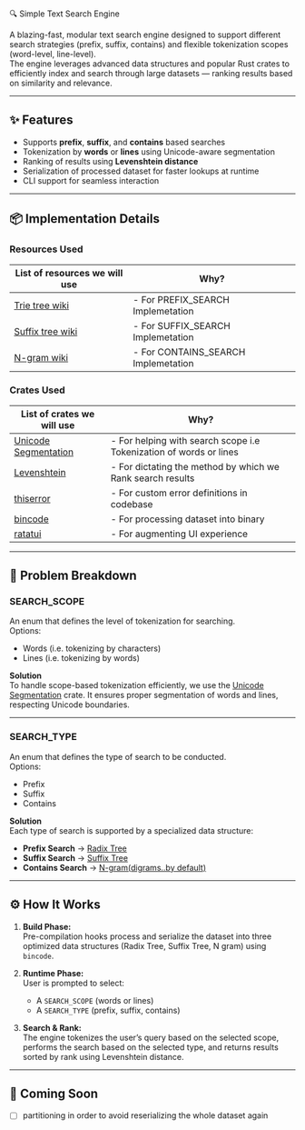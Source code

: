 🔍 Simple Text Search Engine

A blazing-fast, modular text search engine designed to support different search strategies (prefix, suffix, contains) and flexible tokenization scopes (word-level, line-level).  
The engine leverages advanced data structures and popular Rust crates to efficiently index and search through large datasets — ranking results based on similarity and relevance.

---

## ✨ Features

- Supports **prefix**, **suffix**, and **contains** based searches  
- Tokenization by **words** or **lines** using Unicode-aware segmentation  
- Ranking of results using **Levenshtein distance**  
- Serialization of processed dataset for faster lookups at runtime  
- CLI support for seamless interaction

---

## 📦 Implementation Details

### Resources Used

| List of resources we will use | Why? |
| ------------- | ---|
| [Trie tree wiki](https://en.wikipedia.org/wiki/Trie) | - For PREFIX_SEARCH Implemetation  |
| [Suffix tree wiki](https://en.m.wikipedia.org/wiki/Suffix_tree) | - For SUFFIX_SEARCH Implemetation |
| [N-gram wiki](https://en.wikipedia.org/wiki/N-gram) | - For CONTAINS_SEARCH Implemetation |

### Crates Used

| List of crates we will use | Why? |
| ------------- |---|
| [Unicode Segmentation](https://crates.io/crates/unicode-segmentation) | - For helping with search scope i.e Tokenization of words or lines |
| [Levenshtein](https://crates.io/crates/levenshtein)  | - For dictating the method by which we Rank search results |
| [thiserror](https://crates.io/crates/thiserror)  | - For custom error definitions in codebase |
| [bincode](https://crates.io/crates/bincode)  | - For processing dataset into binary  |
| [ratatui](https://crates.io/crates/ratatui)  | - For augmenting UI experience |

---

## 🧠 Problem Breakdown

### SEARCH_SCOPE

An enum that defines the level of tokenization for searching.  
Options:  
- Words (i.e. tokenizing by characters)
- Lines (i.e. tokenizing by words)

**Solution**  
To handle scope-based tokenization efficiently, we use the [Unicode Segmentation](https://crates.io/crates/unicode-segmentation) crate. It ensures proper segmentation of words and lines, respecting Unicode boundaries.

---

### SEARCH_TYPE

An enum that defines the type of search to be conducted.  
Options:  
- Prefix
- Suffix
- Contains

**Solution**  
Each type of search is supported by a specialized data structure:

- **Prefix Search** → [Radix Tree](https://en.wikipedia.org/wiki/Radix_tree)  
- **Suffix Search** → [Suffix Tree](https://en.m.wikipedia.org/wiki/Suffix_tree)  
- **Contains Search** → [N-gram(digrams..by default)](https://en.wikipedia.org/wiki/N-gram)

---

## ⚙️ How It Works

1. **Build Phase:**  
   Pre-compilation hooks process and serialize the dataset into three optimized data structures (Radix Tree, Suffix Tree, N gram) using `bincode`.

2. **Runtime Phase:**  
   User is prompted to select:
   - A `SEARCH_SCOPE` (words or lines)
   - A `SEARCH_TYPE` (prefix, suffix, contains)

3. **Search & Rank:**  
   The engine tokenizes the user’s query based on the selected scope, performs the search based on the selected type, and returns results sorted by rank using Levenshtein distance.

---

## 🚀 Coming Soon

- [ ] partitioning in order to avoid reserializing the whole dataset again
